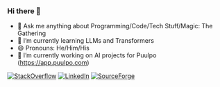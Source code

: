 ### Hi there 👋

- 💬 Ask me anything about Programming/Code/Tech Stuff/Magic: The Gathering
- 🌱 I’m currently learning LLMs and Transformers
- 😄 Pronouns: He/Him/His
- 🔭 I’m currently working on AI projects for Puulpo (https://app.puulpo.com)

[![StackOverflow](https://img.shields.io/badge/StackOverFlow-F58025?style=for-the-badge&logo=stackoverflow&logoColor=white)](https://stackoverflow.com/users/2888549/guilherme-argentino)
[![LinkedIn](https://img.shields.io/badge/LinkedIn-0A66C2?style=for-the-badge&logo=LinkedIn&logoColor=white)](https://www.linkedin.com/in/guilherme-argentino/)
[![SourceForge](https://img.shields.io/badge/SourceForge-FF6600?style=for-the-badge&logo=SourceForge&logoColor=white)](https://sourceforge.net/u/rrantz/profile/)

<!--
**guilherme-argentino/guilherme-argentino** is a ✨ _special_ ✨ repository because its `README.md` (this file) appears on your GitHub profile.

Here are some ideas to get you started:

- 🔭 I’m currently working on ...
- 🌱 I’m currently learning ...
- 👯 I’m looking to collaborate on ...
- 🤔 I’m looking for help with ...
- 📫 How to reach me: ...
- ⚡ Fun fact: ...
-->
